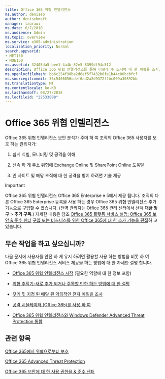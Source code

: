```yaml
---
title: Office 365 위협 인텔리전스
ms.author: deniseb
author: denisebmsft
manager: laurawi
ms.date: 6/7/2018
ms.audience: Admin
ms.topic: overview
ms.service: o365-administration
localization_priority: Normal
search.appverid:
- MET150
- MOE150
ms.assetid: 32405da5-bee1-4a4b-82e5-8399df94c512
description: Office 365 위협 인텔리전스를 통해 어떻게 수 조직에 대 한 위협을 조사, 맬웨어, 피싱와 파트너가 대신 Office 365에서 발견 하는 다른 공격에 응답 하 고 위협 지표에 대 한 검색에 대해 알아봅니다. 위협 인텔리전스 보안 및 규정 준수 시스템 구축으로 Office 365 e 5에 작성 됩니다.
ms.openlocfilehash: bb6c254f90ba2d6ef5f7432b6fe1b44c80bcbfcf
ms.sourcegitcommit: 36c5466056cdef6ad2a8d9372f2bc009a30892bb
ms.translationtype: MT
ms.contentlocale: ko-KR
ms.lasthandoff: 08/27/2018
ms.locfileid: "22533898"
---
```

# <a name="office-365-threat-intelligence"></a>Office 365 위협 인텔리전스

Office 365 위협 인텔리전스 보안 분석가 주며 하 여 조직의 Office 365 사용자를 보호 하는 관리자가:
  
1. 쉽게 식별, 모니터링 및 공격을 이해
    
2. 신속 하 게 주소 위협에 Exchange Online 및 SharePoint Online 도움말
    
3. 인 사이트 및 해당 조직에 대 한 공격을 방지 하려면 기술 제공
    
> [!IMPORTANT]
> Office 365 위협 인텔리전스 Office 365 Enterprise e 5에서 제공 됩니다. 조직의 다른 Office 365 Enterprise 등록을 사용 하는 경우 Office 365 위협 인텔리전스 추가 기능으로 구입할 수 있습니다. (전역 관리자는 Office 365 관리 센터에서 선택 **대금 청구** \> **추가 구독**.) 자세한 내용은 참조 [Office 365 플랫폼 서비스 설명: Office 365 보안 &amp; 준수 센터](https://technet.microsoft.com/en-us/library/dn933793.aspx) [구입 또는 비즈니스를 위한 Office 365에 대 한 추가 기능을 편집](https://support.office.com/article/4e7b57d6-b93b-457d-aecd-0ea58bff07a6)하 고 있습니다. 
  
## <a name="what-do-you-want-to-do"></a>무슨 작업을 하고 싶으십니까?

다음 문서에 사용자를 안전 하 게 유지 하려면 활용할 사용 하는 방법을 비롯 하 여 Office 365 위협 인텔리전스 서비스 제공을 하는 방법에 대 한 자세한 설명 합니다.
  
- [Office 365 위협 인텔리전스 시작](get-started-with-ti.md) (필요한 역할에 대 한 정보 포함) 
    
- [위협 추적기-새로 추가 되거나 주목할 만한 하는 방법에 대 한 설명](threat-trackers.md)
    
- [찾기 및 지정 된 배달 된 악의적인 전자 메일을 조사](investigate-malicious-email-that-was-delivered.md)
    
- [공격 시뮬레이터 (Office 365)를 사용 하 여](attack-simulator.md)
    
- [Office 365 위협 인텔리전스와 Windows Defender Advanced Threat Protection 통합](integrate-office-365-ti-with-wdatp.md)
    
## <a name="related-topics"></a>관련 항목

[Office 365에서 위협으로부터 보호](protect-against-threats.md)
  
[Office 365 Advanced Threat Protection](office-365-atp.md)
  
[Office 365 보안에 대 한 사용 권한을 &amp; 준수 센터](permissions-in-the-security-and-compliance-center.md)
  

